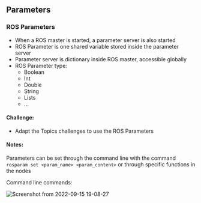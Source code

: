 ## Parameters

### ROS Parameters

  - When a ROS master is started, a parameter server is also started
  - ROS Parameter is one shared variable stored inside the parameter server
  - Parameter server is dictionary inside ROS master, accessible globally
  - ROS Parameter type:
      - Boolean
      - Int
      - Double
      - String
      - Lists
      - ...

#### Challenge:

  - Adapt the Topics challenges to use the ROS Parameters

#### Notes:

 Parameters can be set through the command line with the command `rosparam set <param_name> <param_content>` or through specific functions in the nodes
 
 Command line commands:
 
 ![Screenshot from 2022-09-15 19-08-27](https://user-images.githubusercontent.com/74921179/190478197-5ea54e77-350a-4639-9e97-375d4217d724.png)
